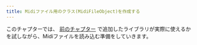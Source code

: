 ```yaml
---
title: Midiファイル用のクラス(MidiFileObject)を作成する
---
```


このチャプターでは、 [前のチャプター](/books/ue_midi_file_plugin/06.md) で追加したライブラリが実際に使えるかを試しながら、Midiファイルを読み込む準備をしていきます。

